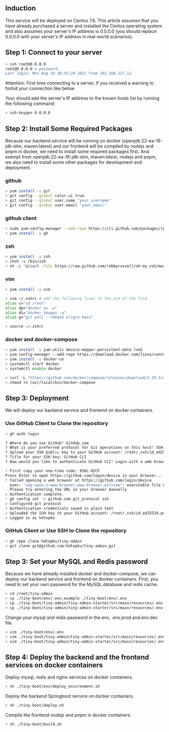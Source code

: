 ## Induction
This service will be deployed on Centos 7.6. This article assumes that you have already purchased a server and installed the Centos operating system and also assumes your server's IP address is 0.0.0.0 (you should replace 0.0.0.0 with your server's IP address in real-world scenarios).

## Step 1: Connect to your server
```bash
> ssh root@0.0.0.0
root@0.0.0.0's password: 
Last login: Mon Aug 10 10:55:29 2021 from 192.168.127.12
```
Attention: First time connecting to a server, If you received a warning to forbid your connection like below

Your should add the server's IP address to the known hosts list by running the following command:
```bash
> ssh-keygen 0.0.0.0
```

## Step 2: Install Some Required Packages
Because our backend service will be running on docker (openjdk:22-ea-16-jdk-slim, maven:latest) and our frontend will be compiled by nodejs and pnpm in docker, we need to install some required packages first.
And exempt from openjdk:22-ea-16-jdk-slim, maven:latest, nodejs and pnpm, we also need to install some other packages for development and deployment.

### github
```bash
> yum install -y git
> git config --global color.ui true
> git config --global user.name "your_username"
> git config --global user.email "your_email"
```

### github client
```bash
> sudo yum-config-manager --add-repo https://cli.github.com/packages/rpm/gh-cli.repo
> yum install -y gh
```


### zsh
```bash
> yum install -y zsh
> chsh -s /bin/zsh
> sh -c "$(curl -fsSL https://raw.github.com/robbyrussell/oh-my-zsh/master/tools/install.sh)"
```

### vim
```bash
> yum install -y vim

> vim ~/.zshrc # add the following lines to the end of the file
alias c="cd /root"
alias dp="docker ps -a"
alias di="docker images -a"
alias g="git pull --rebase origin main"

> source ~/.zshrc
```

### docker and docker-compose
```bash
> yum install -y yum-utils device-mapper-persistent-data lvm2
> yum-config-manager --add-repo https://download.docker.com/linux/centos/docker-ce.repo
> yum install -y docker-ce
> systemctl start docker
> systemctl enable docker

> curl -L "https://github.com/docker/compose/releases/download/1.29.2/docker-compose-$(uname -s)-$(uname -m)" -o /usr/local/bin/docker-compose
> chmod +x /usr/local/bin/docker-compose
```

## Step 3: Deployment
We will deploy our backend service and frontend on docker containers.
### Use GitHub Client to Clone the repository
```bash
> gh auth login

? Where do you use GitHub? GitHub.com
? What is your preferred protocol for Git operations on this host? SSH
? Upload your SSH public key to your GitHub account? /root/.ssh/id_ed25519.pub
? Title for your SSH key: GitHub CLI
? How would you like to authenticate GitHub CLI? Login with a web browser

! First copy your one-time code: 916C-82CF
Press Enter to open https://github.com/login/device in your browser...
! Failed opening a web browser at https://github.com/login/device
  exec: "xdg-open,x-www-browser,www-browser,wslview": executable file not found in $PATH
  Please try entering the URL in your browser manually
✓ Authentication complete.
- gh config set -h github.com git_protocol ssh
✓ Configured git protocol
! Authentication credentials saved in plain text
✓ Uploaded the SSH key to your GitHub account: /root/.ssh/id_ed25519.pub
✓ Logged in as hdtopku
```

### GitHub Client or Use SSH to Clone the repository
```bash
> gh repo clone hdtopku/tiny-admin
> git clone git@github.com:hdtopku/tiny-admin.git
```

## Step 3: Set your MySQL and Redis password
Because we have already installed docker and docker-compose, we can deploy our backend service and frontend on docker containers.
First, you need to set your own password for the MySQL database and redis cache.
```bash
> cd /root/tiny-admin
> cp ./tiny-boot/env/.env.example ./tiny-boot/env/.env
> cp ./tiny-boot/tiny-admin/tiny-admin-starter/src/main/resources/.env.example ./tiny-boot/tiny-admin/tiny-admin-starter/src/main/resources/.env.prod
> cp ./tiny-boot/tiny-admin/tiny-admin-starter/src/main/resources/.env.example ./tiny-boot/tiny-admin/tiny-admin-starter/src/main/resources/.env.dev
```

Change your mysql and redis password in the.env, .env.prod and.env.dev file.
```bash
> vim ./tiny-boot/env/.env
> vim ./tiny-boot/tiny-admin/tiny-admin-starter/src/main/resources/.env.prod
> vim ./tiny-boot/tiny-admin/tiny-admin-starter/src/main/resources/.env.dev
```

## Step 4: Deploy the backend and the frontend services on docker containers
Deploy mysql, redis and nginx services on docker containers.
```bash
> sh ./tiny-boot/env/deploy_environment.sh
```

Deploy the backend Springboot service on docker containers.
```bash
> sh ./tiny-boot/deploy.sh
```

Compile the frontend nodejs and pnpm in docker containers.
```bash
> sh ./tiny-boot/build.sh
```


